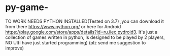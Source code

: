 # py-game-
TO WORK NEEDS PYTHON INSTALLED(Tested on 3.7)
,you can download it from there https://www.python.org/ or here for Android https://play.google.com/store/apps/details?id=ru.iiec.pydroid3.
It's just a collection of games written in python,
Is designed to be played by 2 players,
NO UI(I have just started programming)
(plz send me suggestion to improve)
